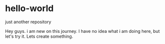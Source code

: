 # hello-world
just another repository

Hey guys. i am new on this journey. I have no idea what i am doing here, but let's try it.
Lets create something.
